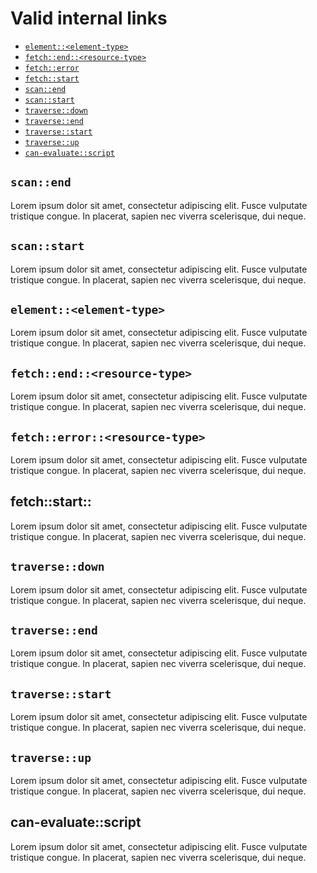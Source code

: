 # Valid internal links

* [`element::<element-type>`](#elementelement-type)
* [`fetch::end::<resource-type>`](#fetchendresource-type)
* [`fetch::error`](#fetcherrorresource-type)
* [`fetch::start`](#fetchstartresource-type)
* [`scan::end`](#scanend)
* [`scan::start`](#scanstart)
* [`traverse::down`](#traversedown)
* [`traverse::end`](#traverseend)
* [`traverse::start`](#traversestart)
* [`traverse::up`](#traverseup)
* [`can-evaluate::script`](#can-evaluatescript)

## `scan::end`

Lorem ipsum dolor sit amet, consectetur adipiscing elit. Fusce vulputate tristique congue. In placerat, sapien nec viverra scelerisque, dui neque.

## `scan::start`

Lorem ipsum dolor sit amet, consectetur adipiscing elit. Fusce vulputate tristique congue. In placerat, sapien nec viverra scelerisque, dui neque.

## `element::<element-type>`

Lorem ipsum dolor sit amet, consectetur adipiscing elit. Fusce vulputate tristique congue. In placerat, sapien nec viverra scelerisque, dui neque.

## `fetch::end::<resource-type>`

Lorem ipsum dolor sit amet, consectetur adipiscing elit. Fusce vulputate tristique congue. In placerat, sapien nec viverra scelerisque, dui neque.

## `fetch::error::<resource-type>`

Lorem ipsum dolor sit amet, consectetur adipiscing elit. Fusce vulputate tristique congue. In placerat, sapien nec viverra scelerisque, dui neque.

## fetch::start::<resource-type>

Lorem ipsum dolor sit amet, consectetur adipiscing elit. Fusce vulputate tristique congue. In placerat, sapien nec viverra scelerisque, dui neque.

## `traverse::down`

Lorem ipsum dolor sit amet, consectetur adipiscing elit. Fusce vulputate tristique congue. In placerat, sapien nec viverra scelerisque, dui neque.

## `traverse::end`

Lorem ipsum dolor sit amet, consectetur adipiscing elit. Fusce vulputate tristique congue. In placerat, sapien nec viverra scelerisque, dui neque.

## `traverse::start`

Lorem ipsum dolor sit amet, consectetur adipiscing elit. Fusce vulputate tristique congue. In placerat, sapien nec viverra scelerisque, dui neque.

## `traverse::up`

Lorem ipsum dolor sit amet, consectetur adipiscing elit. Fusce vulputate tristique congue. In placerat, sapien nec viverra scelerisque, dui neque.

## can-evaluate::script

Lorem ipsum dolor sit amet, consectetur adipiscing elit. Fusce vulputate tristique congue. In placerat, sapien nec viverra scelerisque, dui neque.
